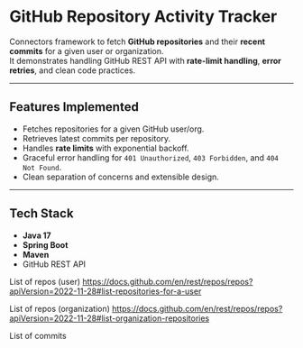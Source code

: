 # GitHub Repository Activity Tracker

Connectors framework to fetch **GitHub repositories** and their **recent commits** for a given user or organization.  
It demonstrates handling GitHub REST API with **rate-limit handling**, **error retries**, and clean code practices.

---

## Features Implemented

- Fetches repositories for a given GitHub user/org.
- Retrieves latest commits per repository.
- Handles **rate limits** with exponential backoff.
- Graceful error handling for `401 Unauthorized`, `403 Forbidden`, and `404 Not Found`.
- Clean separation of concerns and extensible design.

---

## Tech Stack

- **Java 17**
- **Spring Boot**
- **Maven**
- GitHub REST API

List of repos (user)
https://docs.github.com/en/rest/repos/repos?apiVersion=2022-11-28#list-repositories-for-a-user

List of repos (organization)
https://docs.github.com/en/rest/repos/repos?apiVersion=2022-11-28#list-organization-repositories

List of commits